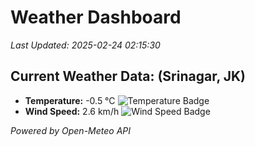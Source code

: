 
# Weather Dashboard

_Last Updated: 2025-02-24 02:15:30_

## Current Weather Data: (Srinagar, JK)
- **Temperature:** -0.5 °C ![Temperature Badge](https://img.shields.io/badge/Temperature-Low%20Temp-blue)
- **Wind Speed:** 2.6 km/h ![Wind Speed Badge](https://img.shields.io/badge/Wind%20Speed-Light%20Wind-blue)

*Powered by Open-Meteo API*
